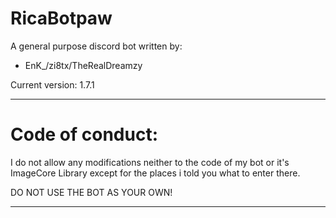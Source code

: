 # RicaBotpaw

A general purpose discord bot written by:
- EnK_/zi8tx/TheRealDreamzy

Current version: 1.7.1

----------
# Code of conduct:

I do not allow any modifications neither to the code of my bot or it's ImageCore Library except for the places i told you what to enter there.

DO NOT USE THE BOT AS YOUR OWN!

---------
